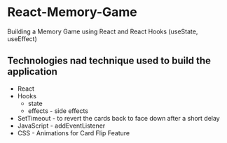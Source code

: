 # React-Memory-Game
Building a Memory Game using React and React Hooks (useState, useEffect) 

## Technologies nad technique used to build the application 

* React 
* Hooks 
    * state 
    * effects  - side effects 
* SetTimeout - to revert the cards back to face down after a short delay 
* JavaScript - addEventListener 
* CSS - Animations for Card Flip Feature
